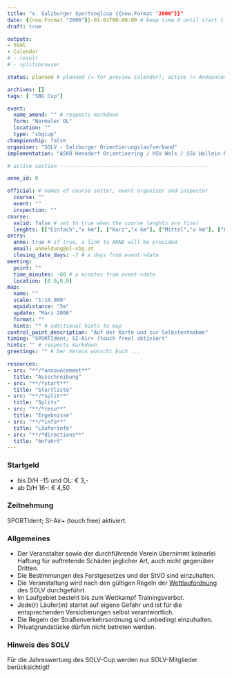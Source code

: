 ```yaml
---
title: "x. Salzburger Sportvoglcup {{now.Format "2006"}}"
date: {{now.Format "2006"}}-01-01T00:00:00 # keep time 0 until start time is known
draft: true

outputs:
- html
- Calendar
# - result
# - splitsbrowser

status: planned # planned (= for preview Calendar), active (= Announcement...), done (=Results...), canceled (for canceled events)

archives: []
tags: [ "SBG Cup"]

event:
  name_amend: "" # respects markdown
  form: "Normaler OL"
  location: ""
  type: "sbgcup"
championship: false
organiser: "SOLV - Salzburger Orientierungslaufverband"
implementation: "ASKÖ Henndorf Orientieering / HSV Wals / SSV Hallein-Neualm" # remove 2 of the 3 options

# active section ------------------------------------------------

anne_id: 0

official: # names of course setter, event organizer and inspector
  course: ""
  event: ""
  inspection: ""
course:
  valid: false # set to true when the course lenghts are final
  lenghts: [["Einfach","x km"], ["Kurz","x km"], ["Mittel","x km"], ["Lang","x km"]]
entry:
  anne: true # if true, a link to ANNE will be provided
  email: anmeldung@ol-sbg.at
  closing_date_days: -7 # x days from event->date
meeting:
  point: ""
  time_minutes: -60 # x minutes from event->date
  location: [0.0,0.0]
map:
  name: ""
  scale: "1:10.000"
  equidistance: "5m"
  update: "März 2006"
  format: ""
  hints: "" # additional hints to map
control_point_description: "Auf der Karte und zur Selbstentnahme"
timing: "SPORTIdent; SI-Air+ (touch free) aktiviert"
hints: "" # respects markdown
greetings: "" # Der Verein wünscht Euch ...

resources:
- src: "**/*announcement**"
  title: "Ausschreibung"
- src: "**/*start**"
  title: "Startliste"
- src: "**/*split**"
  title: "Splits"
- src: "**/*resu**"
  title: "Ergebnisse"
- src: "**/*info**"
  title: "Läuferinfo"
- src: "**/*directions**"
  title: "Anfahrt"
---
```


### Startgeld

- bis D/H -15 und OL: € 3,-
- ab D/H 16-: € 4,50

### Zeitnehmung

SPORTIdent; SI-Air+ (touch free) aktiviert.

### Allgemeines

- Der Veranstalter sowie der durchführende Verein übernimmt keinerlei Haftung für auftretende Schäden jeglicher Art, auch nicht gegenüber Dritten.
- Die Bestimmungen des Forstgesetzes und der StVO sind einzuhalten.
- Die Veranstaltung wird nach den gültigen Regeln der [Wettlaufordnung](../../wettlaufordnung) des SOLV durchgeführt.
- Im Laufgebiet besteht bis zum Wettkampf Trainingsverbot.
- Jede\(r) Läufer(in) startet auf eigene Gefahr und ist für die entsprechenden Versicherungen selbst verantwortlich.
- Die Regeln der Straßenverkehrsordnung sind unbedingt einzuhalten.
- Privatgrundstücke dürfen nicht betreten werden.

### Hinweis des SOLV

Für die Jahreswertung des SOLV-Cup werden nur SOLV-Mitglieder berücksichtigt!
